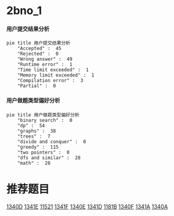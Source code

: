 # 2bno_1

<!-- tabs:start -->



#### **用户提交结果分析**

```mermaid
pie title 用户提交结果分析
    "Accepted" :  45
    "Rejected" :  0
    "Wrong answer" :  49
    "Runtime error" :  1
    "Time limit exceeded" :  1
    "Memory limit exceeded" :  1
    "Compilation error" :  3
    "Partial" :  0
```

#### **用户做题类型偏好分析**

```mermaid
pie title 用户做题类型偏好分析
    "binary search" :  0
    "dp" :  54
    "graphs" :  38
    "trees" :  7
    "divide and conquer" :  0
    "greedy" :  115
    "two pointers" :  0
    "dfs and similar" :  28
    "math" :  28
```



<!-- tabs:end -->
# 推荐题目
[1340D](https://codeforces.com/contest/1340/problem/D)
[1341E](https://codeforces.com/contest/1341/problem/E)
[11521](https://codeforces.com/contest/1152/problem/1)
[1341F](https://codeforces.com/contest/1341/problem/F)
[1340E](https://codeforces.com/contest/1340/problem/E)
[1341D](https://codeforces.com/contest/1341/problem/D)
[1181B](https://codeforces.com/contest/1181/problem/B)
[1340F](https://codeforces.com/contest/1340/problem/F)
[1341A](https://codeforces.com/contest/1341/problem/A)
[1340A](https://codeforces.com/contest/1340/problem/A)
